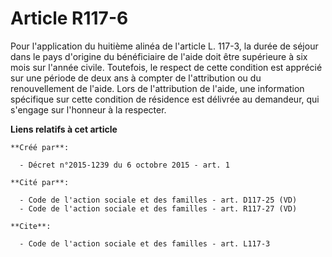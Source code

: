 # Article R117-6

Pour l'application du huitième alinéa de l'article L. 117-3, la durée de séjour dans le pays d'origine du bénéficiaire de
l'aide doit être supérieure à six mois sur l'année civile. Toutefois, le respect de cette condition est apprécié sur une
période de deux ans à compter de l'attribution ou du renouvellement de l'aide. Lors de l'attribution de l'aide, une
information spécifique sur cette condition de résidence est délivrée au demandeur, qui s'engage sur l'honneur à la respecter.

**Liens relatifs à cet article**

	**Créé par**:

	  - Décret n°2015-1239 du 6 octobre 2015 - art. 1

	**Cité par**:

	  - Code de l'action sociale et des familles - art. D117-25 (VD)
	  - Code de l'action sociale et des familles - art. R117-27 (VD)

	**Cite**:

	  - Code de l'action sociale et des familles - art. L117-3
